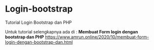 # Login-bootstrap
Tutorial Login Bootstrap dan PHP 

Untuk tutorial selengkapnya ada di : <a harf="https://www.amrun.online/2020/10/membuat-form-login-dengan-bootstrap-dan.html"><strong>Membuat Form login dengan bootstrap dan PHP</strong></a>
https://www.amrun.online/2020/10/membuat-form-login-dengan-bootstrap-dan.html
